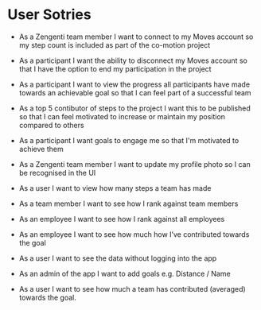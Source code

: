 # User Sotries
- As a Zengenti team member I want to connect to my Moves account so my step count is included as part of the co-motion project
- As a participant I want the ability to disconnect my Moves account so that I have the option to end my participation in the project
- As a participant I want to view the progress all participants have made towards an achievable goal so that I can feel part of a successful team
- As a top 5 contibutor of steps to the project I want this to be published so that I can feel motivated to increase or maintain my position compared to others
- As a participant I want goals to engage me so that I'm motivated to achieve them








- As a Zengenti team member I want to update my profile photo so I can be recognised in the UI
- As a user I want to view how many steps a team has made
- As a team member I want to see how I rank against team members
- As an employee I want to see how I rank against all employees
- As an employee I want to see how much how I’ve contributed towards the goal
- As a user I want to see the data without logging into the app
- As an admin of the app I want to add goals e.g. Distance / Name
- As a user I want to see how much a team has contributed (averaged) towards the goal.
